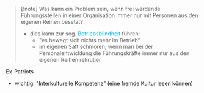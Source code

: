 
> [!note] Was kann ein Problem sein, wenn frei werdende Führungsstellen in einer Organisation immer nur mit Personen aus den eigenen Reihen besetzt?
> - dies kann zur sog. <span style="color:rgb(0, 176, 240)">Betriebsblindheit</span> führen:
> 	- "es bewegt sich nichts mehr im Betrieb"
> 	- im eigenen Saft schmoren, wenn man bei der Personalentwicklung die Führungskräfte immer nur aus den eigenen Reihen rekrutier

Ex-Patriots
- wichtig: "Interkulturelle Kompetenz" (eine fremde Kultur lesen können)
